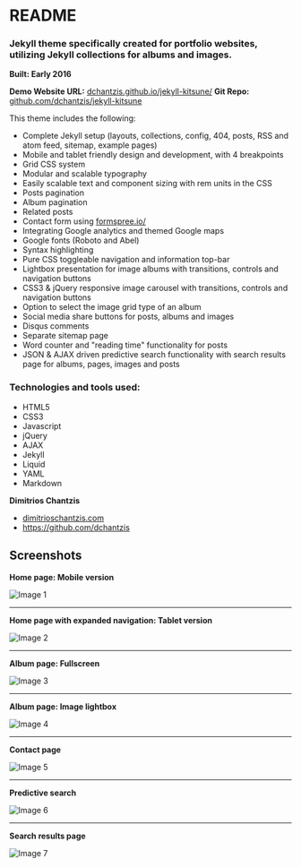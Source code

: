 # README

### Jekyll theme specifically created for portfolio websites, utilizing Jekyll collections for albums and images.
**Built: Early 2016**

**Demo Website URL:** [dchantzis.github.io/jekyll-kitsune/](http://dchantzis.github.io/jekyll-kitsune/)
**Git Repo:** [github.com/dchantzis/jekyll-kitsune](https://github.com/dchantzis/jekyll-kitsune)

This theme includes the following:

- Complete Jekyll setup (layouts, collections, config, 404, posts, RSS and atom feed, sitemap, example pages)
- Mobile and tablet friendly design and development, with 4 breakpoints
- Grid CSS system
- Modular and scalable typography
- Easily scalable text and component sizing with rem units in the CSS
- Posts pagination
- Album pagination
- Related posts
- Contact form using [formspree.io/](https://formspree.io/)
- Integrating Google analytics and themed Google maps
- Google fonts (Roboto and Abel)
- Syntax highlighting
- Pure CSS toggleable navigation and information top-bar
- Lightbox presentation for image albums with transitions, controls and navigation buttons
- CSS3 & jQuery responsive image carousel with transitions, controls and navigation buttons
- Option to select the image grid type of an album
- Social media share buttons for posts, albums and images
- Disqus comments
- Separate sitemap page
- Word counter and "reading time" functionality for posts
- JSON & AJAX driven predictive search functionality with search results page for albums, pages, images and posts

### Technologies and tools used:

- HTML5
- CSS3
- Javascript
- jQuery
- AJAX
- Jekyll
- Liquid
- YAML
- Markdown

**Dimitrios Chantzis**

- [dimitrioschantzis.com](http://www.dimitrioschantzis.com)
- <https://github.com/dchantzis>

## Screenshots

**Home page: Mobile version**

![Image 1](http://dchantzis.github.io/jekyll-kitsune/assets/img/screenshots/screenshot-1.png)

---

**Home page with expanded navigation: Tablet version**

![Image 2](http://dchantzis.github.io/jekyll-kitsune/assets/img/screenshots/screenshot-2.png)

---

**Album page: Fullscreen**

![Image 3](http://dchantzis.github.io/jekyll-kitsune/assets/img/screenshots/screenshot-3.png)

---

**Album page: Image lightbox**

![Image 4](http://dchantzis.github.io/jekyll-kitsune/assets/img/screenshots/screenshot-4.png)

---

**Contact page**

![Image 5](http://dchantzis.github.io/jekyll-kitsune/assets/img/screenshots/screenshot-5.png)

---

**Predictive search**

![Image 6](http://dchantzis.github.io/jekyll-kitsune/assets/img/screenshots/screenshot-6.png)

---

**Search results page**

![Image 7](http://dchantzis.github.io/jekyll-kitsune/assets/img/screenshots/screenshot-7.png)
